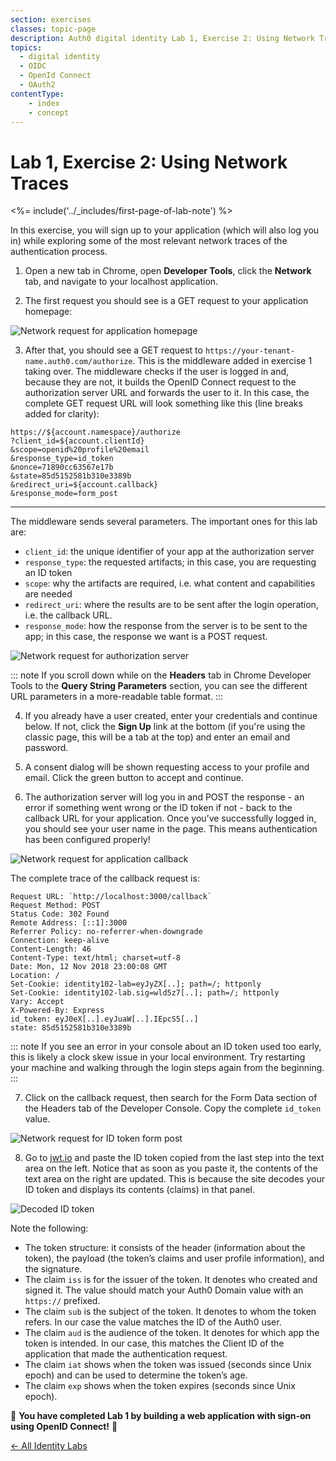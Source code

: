 ```yaml
---
section: exercises
classes: topic-page
description: Auth0 digital identity Lab 1, Exercise 2: Using Network Traces
topics:
  - digital identity
  - OIDC
  - OpenId Connect
  - OAuth2
contentType:
    - index
    - concept
---
```

# Lab 1, Exercise 2: Using Network Traces

<%= include('../_includes/first-page-of-lab-note') %>

In this exercise, you will sign up to your application (which will also log you in) while exploring some of the most relevant network traces of the authentication process.

1. Open a new tab in Chrome, open **Developer Tools**, click the **Network** tab, and navigate to your localhost application.

2. The first request you should see is a GET request to your application homepage:

![Network request for application homepage](/media/articles/identity-labs/lab-01-network-trace-01.png)

3. After that, you should see a GET request to `https://your-tenant-name.auth0.com/authorize`. This is the middleware added in exercise 1 taking over. The middleware checks if the user is logged in and, because they are not, it builds the OpenID Connect request to the authorization server URL and forwards the user to it. In this case, the complete GET request URL will look something like this (line breaks added for clarity):

```text
https://${account.namespace}/authorize
?client_id=${account.clientId}
&scope=openid%20profile%20email
&response_type=id_token
&nonce=71890cc63567e17b
&state=85d5152581b310e3389b
&redirect_uri=${account.callback}
&response_mode=form_post
```

---

The middleware sends several parameters. The important ones for this lab are:

- `client_id`: the unique identifier of your app at the authorization server
- `response_type`: the requested artifacts; in this case, you are requesting an ID token
- `scope`: why the artifacts are required, i.e. what content and capabilities are needed
- `redirect_uri`: where the results are to be sent after the login operation, i.e. the callback URL.
- `response_mode`: how the response from the server is to be sent to the app; in this case, the response we want is a POST request.

![Network request for authorization server](/media/articles/identity-labs/lab-01-network-trace-02.png)

::: note
If you scroll down while on the **Headers** tab in Chrome Developer Tools to the **Query String Parameters** section, you can see the different URL parameters in a more-readable table format.
:::

4. If you already have a user created, enter your credentials and continue below. If not, click the **Sign Up** link at the bottom (if you're using the classic page, this will be a tab at the top) and enter an email and password.

5. A consent dialog will be shown requesting access to your profile and email. Click the green button to accept and continue.

6. The authorization server will log you in and POST the response - an error if something went wrong or the ID token if not - back to the callback URL for your application. Once you’ve successfully logged in, you should see your user name in the page. This means authentication has been configured properly!

![Network request for application callback](/media/articles/identity-labs/lab-01-network-trace-03.png)

The complete trace of the callback request is:

```text
Request URL: `http://localhost:3000/callback`
Request Method: POST
Status Code: 302 Found
Remote Address: [::1]:3000
Referrer Policy: no-referrer-when-downgrade
Connection: keep-alive
Content-Length: 46
Content-Type: text/html; charset=utf-8
Date: Mon, 12 Nov 2018 23:00:08 GMT
Location: /
Set-Cookie: identity102-lab=eyJyZX[..]; path=/; httponly
Set-Cookie: identity102-lab.sig=wld5z7[..]; path=/; httponly
Vary: Accept
X-Powered-By: Express
id_token: eyJ0eX[..].eyJuaW[..].IEpcS5[..]
state: 85d5152581b310e3389b
```

::: note
If you see an error in your console about an ID token used too early, this is likely a clock skew issue in your local environment. Try restarting your machine and walking through the login steps again from the beginning.
:::

7. Click on the callback request, then search for the Form Data section of the Headers tab of the Developer Console. Copy the complete `id_token` value.

![Network request for ID token form post](/media/articles/identity-labs/lab-01-network-trace-04.png)

8. Go to [jwt.io](https://jwt.io) and paste the ID token copied from the last step into the text area on the left. Notice that as soon as you paste it, the contents of the text area on the right are updated. This is because the site decodes your ID token and displays its contents (claims) in that panel.

![Decoded ID token](/media/articles/identity-labs/lab-01-id-token-in-jwt-io.png)

Note the following:

- The token structure: it consists of the header (information about the token), the payload (the token’s claims and user profile information), and the signature.
- The claim `iss` is for the issuer of the token. It denotes who created and signed it. The value should match your Auth0 Domain value with an `https://` prefixed.
- The claim `sub` is the subject of the token. It denotes to whom the token refers. In our case the value matches the ID of the Auth0 user.
- The claim `aud` is the audience of the token. It denotes for which app the token is intended. In our case, this matches the Client ID of the application that made the authentication request.
- The claim `iat` shows when the token was issued (seconds since Unix epoch) and can be used to determine the token’s age.
- The claim `exp` shows when the token expires (seconds since Unix epoch).

🎉 **You have completed Lab 1 by building a web application with sign-on using OpenID Connect!** 🎉

<a href="/identity-labs/" class="btn btn-transparent">← All Identity Labs</a>
